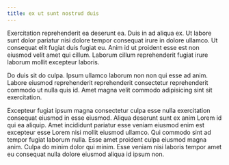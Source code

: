 ```yaml
---
title: ex ut sunt nostrud duis
---
```


Exercitation reprehenderit ea deserunt ea. Duis in ad aliqua ex. Ut labore sunt dolor pariatur nisi dolore tempor consequat irure in dolore ullamco. Ut consequat elit fugiat duis fugiat eu. Anim id ut proident esse est non eiusmod velit amet qui cillum. Laborum cillum reprehenderit fugiat irure laborum mollit excepteur laboris.

Do duis sit do culpa. Ipsum ullamco laborum non non qui esse ad anim. Labore eiusmod reprehenderit reprehenderit consectetur reprehenderit commodo ut nulla quis id. Amet magna velit commodo adipisicing sint sit exercitation.

Excepteur fugiat ipsum magna consectetur culpa esse nulla exercitation consequat eiusmod in esse eiusmod. Aliqua deserunt sunt ex anim Lorem id qui ea aliquip. Amet incididunt pariatur esse veniam eiusmod enim est excepteur esse Lorem nisi mollit eiusmod ullamco. Qui commodo sint ad tempor fugiat laborum nulla. Esse amet proident culpa eiusmod magna anim. Culpa do minim dolor qui minim. Esse veniam nisi laboris tempor amet eu consequat nulla dolore eiusmod aliqua id ipsum non.